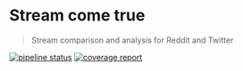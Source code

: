 # Stream come true

> Stream comparison and analysis for Reddit and Twitter

[![pipeline status](https://lab.si.usi.ch/visual-analytics-atelier-2019/group-1/stream-come-true-be/badges/master/pipeline.svg)](https://lab.si.usi.ch/visual-analytics-atelier-2019/group-1/stream-come-true-be/commits/master) [![coverage report](https://lab.si.usi.ch/visual-analytics-atelier-2019/group-1/stream-come-true-be/badges/master/coverage.svg)](https://lab.si.usi.ch/visual-analytics-atelier-2019/group-1/stream-come-true-be/commits/master)
